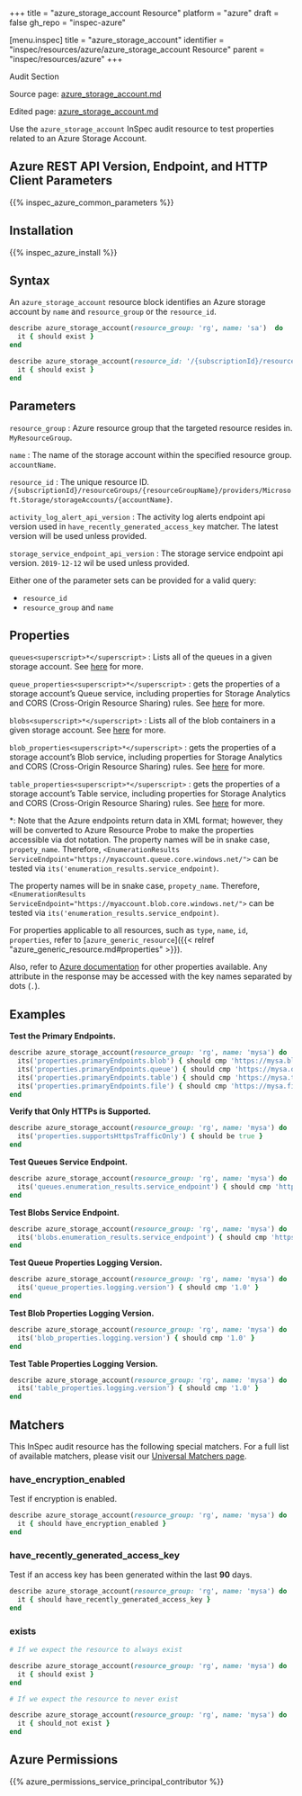 +++
title = "azure_storage_account Resource"
platform = "azure"
draft = false
gh_repo = "inspec-azure"

[menu.inspec]
title = "azure_storage_account"
identifier = "inspec/resources/azure/azure_storage_account Resource"
parent = "inspec/resources/azure"
+++

<div class="admonition-note">
<p class="admonition-note-title">Audit Section</p>
<div class="admonition-note-text">
<p>Source page: <a href="https://github.com/inspec/inspec-azure/blob/main/docs/resources/azure_storage_account.md">azure_storage_account.md</a></p>
<p>Edited page: <a href="https://github.com/ianmadd/inspec-azure/blob/im/hugo/docs-chef-io/content/inspec/resources/azure_storage_account.md">azure_storage_account.md</a></p>
</div>
</div>



Use the `azure_storage_account` InSpec audit resource to test properties related to an Azure Storage Account.

## Azure REST API Version, Endpoint, and HTTP Client Parameters

{{% inspec_azure_common_parameters %}}

## Installation

{{% inspec_azure_install %}}

## Syntax

An `azure_storage_account` resource block identifies an Azure storage account by `name` and `resource_group` or the `resource_id`.
```ruby
describe azure_storage_account(resource_group: 'rg', name: 'sa')  do
  it { should exist }
end
```
```ruby
describe azure_storage_account(resource_id: '/{subscriptionId}/resourceGroups/{resourceGroupName}/providers/Microsoft.Storage/storageAccounts/{accountName}') do
  it { should exist }
end
```

## Parameters

`resource_group`
: Azure resource group that the targeted resource resides in. `MyResourceGroup`.

`name`
: The name of the storage account within the specified resource group. `accountName`.

`resource_id`
: The unique resource ID. `/{subscriptionId}/resourceGroups/{resourceGroupName}/providers/Microsoft.Storage/storageAccounts/{accountName}`.

`activity_log_alert_api_version`
: The activity log alerts endpoint api version used in `have_recently_generated_access_key` matcher. The latest version will be used unless provided.

`storage_service_endpoint_api_version`
: The storage service endpoint api version. `2019-12-12` wil be used unless provided.

Either one of the parameter sets can be provided for a valid query:
- `resource_id`
- `resource_group` and `name`

## Properties

`queues<superscript>*</superscript>`
: Lists all of the queues in a given storage account. See [here](https://docs.microsoft.com/en-us/rest/api/storageservices/list-queues1) for more.

`queue_properties<superscript>*</superscript>`
: gets the properties of a storage account’s Queue service, including properties for Storage Analytics and CORS (Cross-Origin Resource Sharing) rules. See [here](https://docs.microsoft.com/en-us/rest/api/storageservices/get-queue-service-properties) for more.

`blobs<superscript>*</superscript>`
: Lists all of the blob containers in a given storage account. See [here](https://docs.microsoft.com/en-us/rest/api/storageservices/list-containers2) for more.

`blob_properties<superscript>*</superscript>`
: gets the properties of a storage account’s Blob service, including properties for Storage Analytics and CORS (Cross-Origin Resource Sharing) rules. See [here](https://docs.microsoft.com/en-us/rest/api/storageservices/get-blob-service-properties) for more.

`table_properties<superscript>*</superscript>`
: gets the properties of a storage account’s Table service, including properties for Storage Analytics and CORS (Cross-Origin Resource Sharing) rules. See [here](https://docs.microsoft.com/en-us/rest/api/storageservices/get-table-service-properties) for more.

<superscript>*</superscript>: Note that the Azure endpoints return data in XML format; however, they will be converted to Azure Resource Probe to make the properties accessible via dot notation.
The property names will be in snake case, `propety_name`. Therefore, `<EnumerationResults ServiceEndpoint="https://myaccount.queue.core.windows.net/">` can be tested via `its('enumeration_results.service_endpoint)`.

The property names will be in snake case, `propety_name`. Therefore, `<EnumerationResults ServiceEndpoint="https://myaccount.blob.core.windows.net/">` can be tested via `its('enumeration_results.service_endpoint)`.

For properties applicable to all resources, such as `type`, `name`, `id`, `properties`, refer to [`azure_generic_resource`]({{< relref "azure_generic_resource.md#properties" >}}).

Also, refer to [Azure documentation](https://docs.microsoft.com/en-us/rest/api/storagerp/storageaccounts/getproperties#storageaccount) for other properties available. 
Any attribute in the response may be accessed with the key names separated by dots (`.`).

## Examples

**Test the Primary Endpoints.**

```ruby
describe azure_storage_account(resource_group: 'rg', name: 'mysa') do
  its('properties.primaryEndpoints.blob') { should cmp 'https://mysa.blob.core.windows.net/' }
  its('properties.primaryEndpoints.queue') { should cmp 'https://mysa.queue.core.windows.net/' }
  its('properties.primaryEndpoints.table') { should cmp 'https://mysa.table.core.windows.net/' }
  its('properties.primaryEndpoints.file') { should cmp 'https://mysa.file.core.windows.net/' }
end
```
**Verify that Only HTTPs is Supported.**

```ruby
describe azure_storage_account(resource_group: 'rg', name: 'mysa') do
  its('properties.supportsHttpsTrafficOnly') { should be true }
end
```
**Test Queues Service Endpoint.**

```ruby
describe azure_storage_account(resource_group: 'rg', name: 'mysa') do
  its('queues.enumeration_results.service_endpoint') { should cmp 'https://mysa.queue.core.windows.net/' }
end
```
**Test Blobs Service Endpoint.**

```ruby
describe azure_storage_account(resource_group: 'rg', name: 'mysa') do
  its('blobs.enumeration_results.service_endpoint') { should cmp 'https://mysa.blob.core.windows.net/' }
end
```
**Test Queue Properties Logging Version.**

```ruby
describe azure_storage_account(resource_group: 'rg', name: 'mysa') do
  its('queue_properties.logging.version') { should cmp '1.0' }
end
```
**Test Blob Properties Logging Version.**

```ruby
describe azure_storage_account(resource_group: 'rg', name: 'mysa') do
  its('blob_properties.logging.version') { should cmp '1.0' }
end
```
**Test Table Properties Logging Version.**

```ruby
describe azure_storage_account(resource_group: 'rg', name: 'mysa') do
  its('table_properties.logging.version') { should cmp '1.0' }
end
```

## Matchers

This InSpec audit resource has the following special matchers. For a full list of available matchers, please visit our [Universal Matchers page](https://docs.chef.io/inspec/matchers/).

### have_encryption_enabled

Test if encryption is enabled.
```ruby
describe azure_storage_account(resource_group: 'rg', name: 'mysa') do
  it { should have_encryption_enabled }
end
```

### have_recently_generated_access_key

Test if an access key has been generated within the last **90** days.
```ruby
describe azure_storage_account(resource_group: 'rg', name: 'mysa') do
  it { should have_recently_generated_access_key }
end
```
### exists

```ruby
# If we expect the resource to always exist

describe azure_storage_account(resource_group: 'rg', name: 'mysa') do
  it { should exist }
end

# If we expect the resource to never exist

describe azure_storage_account(resource_group: 'rg', name: 'mysa') do
  it { should_not exist }
end
```

## Azure Permissions

{{% azure_permissions_service_principal_contributor %}}
